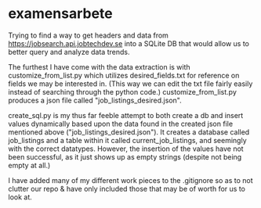 # examensarbete

Trying to find a way to get headers and data from https://jobsearch.api.jobtechdev.se into a SQLite DB that would allow us to better query and analyze data trends.

The furthest I have come with the data extraction is with customize_from_list.py which utilizes desired_fields.txt for reference on fields we may be interested in. (This way we can edit the txt file fairly easily instead of searching through the python code.) customize_from_list.py produces a json file called "job_listings_desired.json".

create_sql.py is my thus far feeble attempt to both create a db and insert values dynamically based upon the data found in the created json file mentioned above ("job_listings_desired.json"). It creates a database called job_listings and a table within it called current_job_listings, and seemingly with the correct datatypes. However, the insertion of the values have not been successful, as it just shows up as empty strings (despite not being empty at all.)

I have added many of my different work pieces to the .gitignore so as to not clutter our repo & have only included those that may be of worth for us to look at.